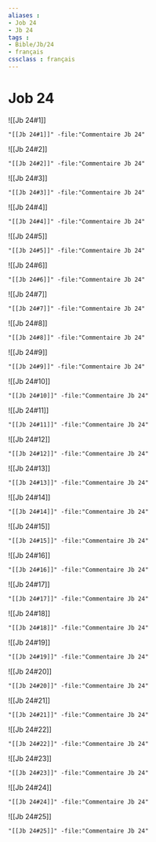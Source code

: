 ```yaml
---
aliases : 
- Job 24
- Jb 24
tags : 
- Bible/Jb/24
- français
cssclass : français
---
```


# Job 24

![[Jb 24#1]]

```query
"[[Jb 24#1]]" -file:"Commentaire Jb 24"
```

![[Jb 24#2]]

```query
"[[Jb 24#2]]" -file:"Commentaire Jb 24"
```

![[Jb 24#3]]

```query
"[[Jb 24#3]]" -file:"Commentaire Jb 24"
```

![[Jb 24#4]]

```query
"[[Jb 24#4]]" -file:"Commentaire Jb 24"
```

![[Jb 24#5]]

```query
"[[Jb 24#5]]" -file:"Commentaire Jb 24"
```

![[Jb 24#6]]

```query
"[[Jb 24#6]]" -file:"Commentaire Jb 24"
```

![[Jb 24#7]]

```query
"[[Jb 24#7]]" -file:"Commentaire Jb 24"
```

![[Jb 24#8]]

```query
"[[Jb 24#8]]" -file:"Commentaire Jb 24"
```

![[Jb 24#9]]

```query
"[[Jb 24#9]]" -file:"Commentaire Jb 24"
```

![[Jb 24#10]]

```query
"[[Jb 24#10]]" -file:"Commentaire Jb 24"
```

![[Jb 24#11]]

```query
"[[Jb 24#11]]" -file:"Commentaire Jb 24"
```

![[Jb 24#12]]

```query
"[[Jb 24#12]]" -file:"Commentaire Jb 24"
```

![[Jb 24#13]]

```query
"[[Jb 24#13]]" -file:"Commentaire Jb 24"
```

![[Jb 24#14]]

```query
"[[Jb 24#14]]" -file:"Commentaire Jb 24"
```

![[Jb 24#15]]

```query
"[[Jb 24#15]]" -file:"Commentaire Jb 24"
```

![[Jb 24#16]]

```query
"[[Jb 24#16]]" -file:"Commentaire Jb 24"
```

![[Jb 24#17]]

```query
"[[Jb 24#17]]" -file:"Commentaire Jb 24"
```

![[Jb 24#18]]

```query
"[[Jb 24#18]]" -file:"Commentaire Jb 24"
```

![[Jb 24#19]]

```query
"[[Jb 24#19]]" -file:"Commentaire Jb 24"
```

![[Jb 24#20]]

```query
"[[Jb 24#20]]" -file:"Commentaire Jb 24"
```

![[Jb 24#21]]

```query
"[[Jb 24#21]]" -file:"Commentaire Jb 24"
```

![[Jb 24#22]]

```query
"[[Jb 24#22]]" -file:"Commentaire Jb 24"
```

![[Jb 24#23]]

```query
"[[Jb 24#23]]" -file:"Commentaire Jb 24"
```

![[Jb 24#24]]

```query
"[[Jb 24#24]]" -file:"Commentaire Jb 24"
```

![[Jb 24#25]]

```query
"[[Jb 24#25]]" -file:"Commentaire Jb 24"
```

